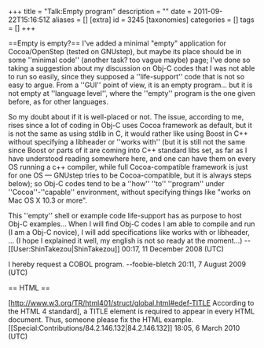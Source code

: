 +++
title = "Talk:Empty program"
description = ""
date = 2011-09-22T15:16:51Z
aliases = []
[extra]
id = 3245
[taxonomies]
categories = []
tags = []
+++

==Empty is empty?==
I've added a minimal "empty" application for Cocoa/OpenStep (tested on GNUstep), but maybe its place should be in some ''minimal code'' (another task? too vague maybe) page; I've done so taking a suggestion about my discussion on Obj-C codes that I was not able to run so easily, since they supposed a ''life-support'' code that is not so easy to argue. From a ''GUI'' point of view, it is an empty program... but it is not empty at ''language level'', where the ''empty'' program is the one given before, as for other languages.

So my doubt about if it is well-placed or not. The issue, according to me, rises since a lot of coding in Obj-C uses Cocoa framework as default, but it is not the same as using stdlib in C, it would rather like using Boost in C++ without specifying a libheader or ''works with'' (but it is still not the same since Boost or parts of it are coming into C++ standard libs set, as far as I have understood reading somewhere here, and one can have them on every OS running a c++ compiler, while full Cocoa-compatible framework is just for one OS &mdash; GNUstep tries to be Cocoa-compatible, but it is always steps below); so Obj-C codes tend to be a ''how'' ''to'' ''program'' under ''Cocoa''-''capable'' environment, without specifying things like "works on Mac OS X 10.3 or more".

This ''empty'' shell or example code life-support has as purpose to host Obj-C examples... When I will find Obj-C codes I am able to compile and run (I am a Obj-C novice), I will add specifications like works with or libheader, ... (I hope I explained it well, my english is not so ready at the moment...) --[[User:ShinTakezou|ShinTakezou]] 00:17, 11 December 2008 (UTC)

I hereby request a COBOL program. --foobie-bletch 20:11, 7 August 2009 (UTC)

== HTML ==

[http://www.w3.org/TR/html401/struct/global.html#edef-TITLE According to the HTML 4 standard], a TITLE element is required to appear in every HTML document.  Thus, someone please fix the HTML example.  [[Special:Contributions/84.2.146.132|84.2.146.132]] 18:05, 6 March 2010 (UTC)
